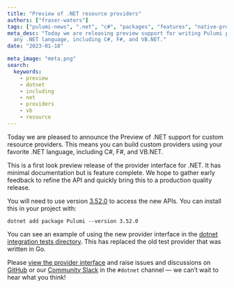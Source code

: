 ```yaml
---
title: "Preview of .NET resource providers"
authors: ["fraser-waters"]
tags: ["pulumi-news", ".net", "c#", "packages", "features", "native-providers"]
meta_desc: "Today we are releasing preview support for writing Pulumi providers in
  any .NET language, including C#, F#, and VB.NET."
date: "2023-01-18"

meta_image: "meta.png"
search:
  keywords:
    - preview
    - dotnet
    - including
    - net
    - providers
    - vb
    - resource
---
```


Today we are pleased to announce the Preview of .NET support for custom resource providers. This means you can build custom providers using your favorite .NET language, including C#, F#, and VB.NET.

<!--more-->

This is a first look preview release of the provider interface for .NET. It has minimal documentation but is feature complete. We hope to gather early feedback to refine the API and quickly bring this to a production quality release.

You will need to use version [3.52.0](https://github.com/pulumi/pulumi-dotnet/releases/tag/v3.52.0) to access the new APIs. You can install this in your project with:

```
dotnet add package Pulumi --version 3.52.0
```

You can see an example of using the new provider interface in the [dotnet integration tests directory](https://github.com/pulumi/pulumi-dotnet/tree/main/integration_tests/testprovider). This has replaced the old test provider that was written in Go.

Please [view the provider interface](https://github.com/pulumi/pulumi-dotnet/blob/main/sdk/Pulumi/Provider/Provider.cs) and raise issues and discussions on [GitHub](https://github.com/pulumi/pulumi-dotnet) or our [Community Slack](https://slack.pulumi.com) in the `#dotnet` channel &mdash; we can’t wait to hear what you think!
